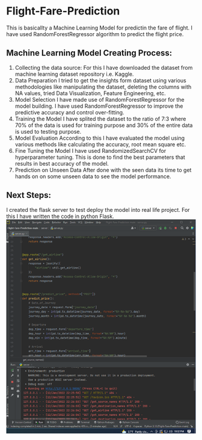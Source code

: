 # Flight-Fare-Prediction

This is basicallty a Machine Learning Model for predictin the fare of flight. I have used RandomForestRegressor algorithm to predict the flight price.

## Machine Learning Model Creating Process:
1) Collecting the data source:
   For this I have downloaded the dataset from machine learning dataset repository i.e. Kaggle.
2) Data Preparation
   I tried to get the insights form dataset using various methodologies like manipulating the dataset, deleting the columns with NA values, tried Data Visualization, Feature Engineering, etc.
3) Model Selection
   I have made use of RandomForestRegressor for the model building. I have used RandomForestRegressor to improve the predictive accuracy and control over-fitting.
4) Training the Model
   I have splited the dataset to the ratio of 7:3 where 70% of the data is used for training purpose and 30% of the entire data is used to testing purpose.
5) Model Evaluation
   According to this I have evaluated the model using various methods like calculating the accuracy, root mean square etc.
6) Fine Tuning the Model
   I have used RandomizedSearchCV for hyperparameter tuning. This is done to find the best parameters that results in best accuracy of the model.
7) Prediction on Unseen Data
   After done with the seen data its time to get hands on on some unseen data to see the model performance.
   
## Next Steps:
I created the flask server to test deploy the model into real life project. For this I have written the code in python Flask.
![Screenshot for the same is here:](screenshots/flask.png)
